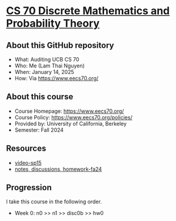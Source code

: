# [CS 70 Discrete Mathematics and Probability Theory](https://www.eecs70.org/)

## About this GitHub repository

- What: Auditing UCB CS 70
- Who: Me (Lam Thai Nguyen)
- When: January 14, 2025
- How: Via https://www.eecs70.org/

## About this course

- Course Homepage: https://www.eecs70.org/
- Course Policy: https://www.eecs70.org/policies/
- Provided by: University of California, Berkeley
- Semester: Fall 2024

## Resources

- [video-sp15](https://www.youtube.com/playlist?list=PLzAv_uHZw7dTI2e0F8-lxxOWV9zXMzwNE)
- [notes, discussions, homework-fa24](https://www.eecs70.org/)

## Progression

I take this course in the following order.

- Week 0: n0 >> n1 >> disc0b >> hw0 